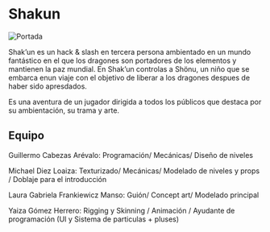 # Shakun

![Portada](https://user-images.githubusercontent.com/3275196/145762999-5114734a-df6c-44ee-a77e-c63855409f59.png)

Shak’un es un hack & slash en tercera persona ambientado en un mundo fantástico en el que los dragones son portadores de los elementos y mantienen la paz mundial. En Shak’un controlas a Shönu, un niño que se embarca enun viaje con el objetivo de liberar a los dragones despues de haber sido apresdados.

Es una aventura de un jugador dirigida a todos los públicos que destaca por su ambientación, su trama y arte. 

## Equipo

Guillermo Cabezas Arévalo: Programación/ Mecánicas/ Diseño de niveles

Michael Diez Loaiza: Texturizado/ Mecánicas/ Modelado de niveles y props / Doblaje para el introducción

Laura Gabriela Frankiewicz Manso: Guión/ Concept art/ Modelado principal

Yaiza Gómez Herrero: Rigging y Skinning / Animación / Ayudante de programación (UI y Sistema de particulas + pluses)

